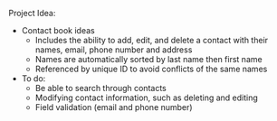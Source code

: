 Project Idea:
- Contact book ideas
  - Includes the ability to add, edit, and delete a contact with their names, email, phone number and address
  - Names are automatically sorted by last name then first name 
  - Referenced by unique ID to avoid conflicts of the same names
- To do:
  - Be able to search through contacts
  - Modifying contact information, such as deleting and editing
  - Field validation (email and phone number)
